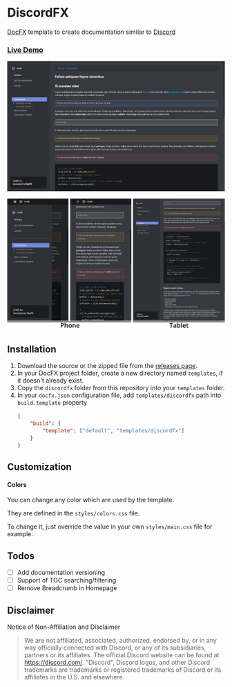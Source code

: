 # DiscordFX

[DocFX](https://dotnet.github.io/docfx/index.html) template to create documentation similar to [Discord](https://discord.com/developers/docs/intro)

### [Live Demo](https://jbltx.com/DiscordFX)

![DiscordFX - Desktop Screenshot](./demo/images/discordfx-screenshot01.png)

![DiscordFX - Mobile Screenshots](./demo/images/discordfx-mobile-screenshots.png) 

## Installation 

1. Download the source or the zipped file from the [releases page](https://github.com/jbltx/DiscordFX/releases).
2. In your DocFX project folder, create a new directory named `templates`, if it doesn't already exist.
3. Copy the `discordfx` folder from this repository into your `templates` folder.
4. In your `docfx.json` configuration file, add `templates/discordfx` path into `build.template` property
   ```json
   {
       "build": {
           "template": ["default", "templates/discordfx"]
       }
   }
   ```

## Customization

#### **Colors**

You can change any color which are used by the template.

They are defined in the `styles/colors.css` file.

To change it, just override the value in your own `styles/main.css` file for example.

## Todos

- [ ] Add documentation versioning
- [ ] Support of TOC searching/filtering
- [ ] Remove Breadcrumb in Homepage

## Disclaimer

Notice of Non-Affiliation and Disclaimer

> We are not affiliated, associated, authorized, endorsed by, or in any way officially connected with Discord, or any of its subsidiaries, partners or its affiliates. The official Discord website can be found at https://discord.com/. "Discord", Discord logos, and other Discord trademarks are trademarks or registered trademarks of Discord or its affiliates in the U.S. and elsewhere.